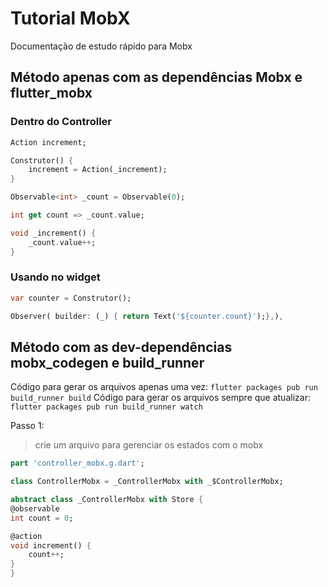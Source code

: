 # Tutorial MobX

Documentação de estudo rápido para Mobx


## Método apenas com as dependências Mobx e flutter_mobx

### Dentro do Controller

```dart
Action increment;

Construtor() {
    increment = Action(_increment);
}

Observable<int> _count = Observable(0);

int get count => _count.value;

void _increment() {
    _count.value++;
}
```

### Usando no widget

```dart
var counter = Construtor();

Observer( builder: (_) { return Text('${counter.count}');},),
```

## Método com as dev-dependências mobx_codegen e build_runner
Código para gerar os arquivos apenas uma vez: `flutter packages pub run build_runner build`
Código para gerar os arquivos sempre que atualizar: `flutter packages pub run build_runner watch`

Passo 1:
> crie um arquivo para gerenciar os estados com o mobx

```dart
part 'controller_mobx.g.dart';

class ControllerMobx = _ControllerMobx with _$ControllerMobx;

abstract class _ControllerMobx with Store {
@observable
int count = 0;

@action
void increment() {
    count++;
}
}
```